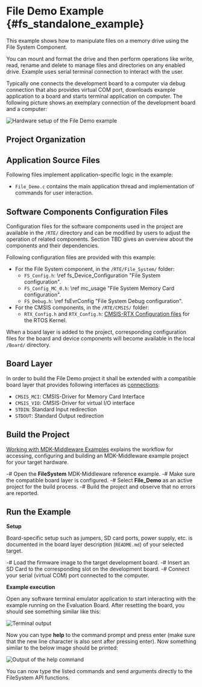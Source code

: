 # File Demo Example {#fs_standalone_example}

This example shows how to manipulate files on a memory drive using the File System Component.

You can mount and format the drive and then perform operations like write, read, rename and delete to manage files and directories on any enabled drive. Example uses serial terminal connection to interact with the user.

Typically one connects the development board to a computer via debug connection that also provides virtual COM port, downloads
example application to a board and starts terminal application on computer. The following picture shows an exemplary connection
of the development board and a computer:

![Hardware setup of the File Demo example](fs_setup.png)

## Project Organization

<h2>Application Source Files</h2>

Following files implement application-specific logic in the example:

 - `File_Demo.c` contains the main application thread and implementation of commands for user interaction.

<h2>Software Components Configuration Files</h2>

Configuration files for the software components used in the project are available in the `/RTE/` directory and can be modified by users to adjust the operation of related components. Section TBD gives an overview about the components and their dependencies.

Following configuration files are provided with this example:

 - For the File System component, in the `/RTE/File_System/` folder:
   - `FS_Config.h`: \ref fs_Device_Configuration "File System configuration".
   - `FS_Config_MC_0.h`: \ref mc_usage "File System Memory Card configuration".
   - `FS_Debug.h`: \ref fsEvrConfig "File System Debug configuration".
 - For the CMSIS components, in the `/RTE/CMSIS/` folder:
   - `RTX_Config.h` and `RTX_Config.h`: [CMSIS-RTX Configuration files](https://arm-software.github.io/CMSIS-RTX/latest/config_rtx5.html) for the RTOS Kernel.

When a board layer is added to the project, corresponding configuration files for the board and device components will become available in the local `/Board/` directory.

<h2>Board Layer</h2>

In order to build the File Demo project it shall be extended with a compatible board layer that provides following interfaces as [connections](https://github.com/Open-CMSIS-Pack/cmsis-toolbox/blob/main/docs/ReferenceApplications.md#connections):
 - `CMSIS_MCI`: CMSIS-Driver for Memory Card Interface
 - `CMSIS_VIO`: CMSIS-Driver for virtual I/O interface
 - `STDIN`: Standard Input redirection
 - `STDOUT`: Standard Output redirection

## Build the Project

[Working with MDK-Middleware Examples](../General/working_with_examples.html) explains the workflow for accessing, configuring and building an MDK-Middleware example project for your target hardware.

 -# Open the **FileSystem** MDK-Middleware reference example.
 -# Make sure the compatible board layer is configured.
 -# Select **File_Demo** as an active project for the build process.
 -# Build the project and observe that no errors are reported.

## Run the Example

**Setup**

Board-specific setup such as jumpers, SD card ports, power supply, etc. is documented in the board layer description (`README.md`) of your selected target.

 -# Load the firmware image to the target development board.
 -# Insert an SD Card to the corresponding slot on the development board.
 -# Connect your serial (virtual COM) port connected to the computer.

**Example execution**

Open any software terminal emulator application to start interacting with the example running on the Evaluation Board. After resetting the board, you should see something similar like this:

![Terminal output](fs_example_intro.png)

Now you can type **help** to the command prompt and press enter (make sure that the new line character is also sent after
pressing enter). Now something similar to the below image should be printed:

![Output of the help command](fs_example_help.png)

You can now type the listed commands and send arguments directly to the FileSystem API functions.
